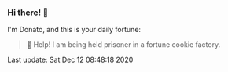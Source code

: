 ### Hi there! 👋 

I'm Donato, and this is your daily fortune:

> 🥠 Help! I am being held prisoner in a fortune cookie factory.

Last update: Sat Dec 12 08:48:18 2020
